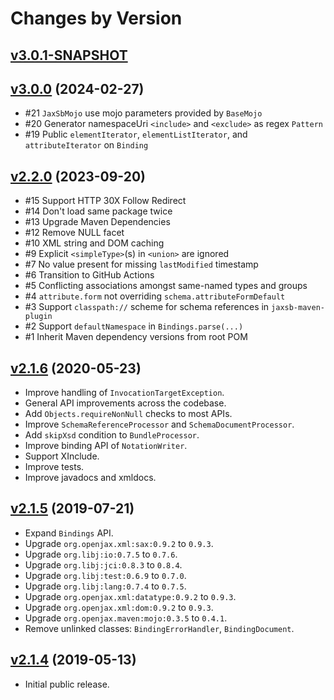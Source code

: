 # Changes by Version

## [v3.0.1-SNAPSHOT](https://github.com/libj/util/compare/ecf43175dca79b32483f720dd65a6e441f75c83b..HEAD)

## [v3.0.0](https://github.com/libj/util/compare/74a5114a561297e30fe1b8a2d3fa77666071d58d..ecf43175dca79b32483f720dd65a6e441f75c83b) (2024-02-27)
* #21 `JaxSbMojo` use mojo parameters provided by `BaseMojo`
* #20 Generator namespaceUri `<include>` and `<exclude>` as regex `Pattern`
* #19 Public `elementIterator`, `elementListIterator`, and `attributeIterator` on `Binding`

## [v2.2.0](https://github.com/jaxsb/jaxsb/compare/c5841176083e1f68b6adebf5e3b20e492dd55bcc..74a5114a561297e30fe1b8a2d3fa77666071d58d) (2023-09-20)
* #15 Support HTTP 30X Follow Redirect
* #14 Don't load same package twice
* #13 Upgrade Maven Dependencies
* #12 Remove NULL facet
* #10 XML string and DOM caching
* #9 Explicit `<simpleType>`(s) in `<union>` are ignored
* #7 No value present for missing `lastModified` timestamp
* #6 Transition to GitHub Actions
* #5 Conflicting associations amongst same-named types and groups
* #4 `attribute.form` not overriding `schema.attributeFormDefault`
* #3 Support `classpath://` scheme for schema references in `jaxsb-maven-plugin`
* #2 Support `defaultNamespace` in `Bindings.parse(...)`
* #1 Inherit Maven dependency versions from root POM

## [v2.1.6](https://github.com/jaxsb/jaxsb/compare/b2173ee18fed62e354378733903324ce83c6be56..c5841176083e1f68b6adebf5e3b20e492dd55bcc) (2020-05-23)
* Improve handling of `InvocationTargetException`.
* General API improvements across the codebase.
* Add `Objects.requireNonNull` checks to most APIs.
* Improve `SchemaReferenceProcessor` and `SchemaDocumentProcessor`.
* Add `skipXsd` condition to `BundleProcessor`.
* Improve binding API of `NotationWriter`.
* Support XInclude.
* Improve tests.
* Improve javadocs and xmldocs.

## [v2.1.5](https://github.com/jaxsb/jaxsb/compare/e2ffa1b50e5d95d5bad2cf78b8efb80605a0e2cd..b2173ee18fed62e354378733903324ce83c6be56) (2019-07-21)
* Expand `Bindings` API.
* Upgrade `org.openjax.xml:sax:0.9.2` to `0.9.3`.
* Upgrade `org.libj:io:0.7.5` to `0.7.6`.
* Upgrade `org.libj:jci:0.8.3` to `0.8.4`.
* Upgrade `org.libj:test:0.6.9` to `0.7.0`.
* Upgrade `org.libj:lang:0.7.4` to `0.7.5`.
* Upgrade `org.openjax.xml:datatype:0.9.2` to `0.9.3`.
* Upgrade `org.openjax.xml:dom:0.9.2` to `0.9.3`.
* Upgrade `org.openjax.maven:mojo:0.3.5` to `0.4.1`.
* Remove unlinked classes: `BindingErrorHandler`, `BindingDocument`.

## [v2.1.4](https://github.com/entinae/pom/compare/834c0404b4946b64e3aef5050507a6a7cc3d229e..e2ffa1b50e5d95d5bad2cf78b8efb80605a0e2cd) (2019-05-13)
* Initial public release.
